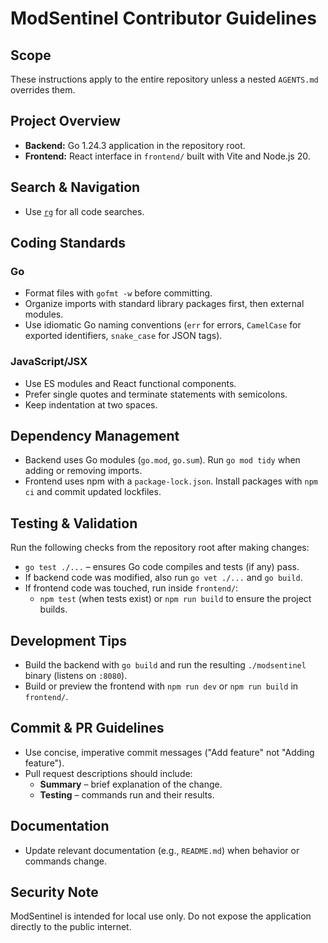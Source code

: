 # ModSentinel Contributor Guidelines

## Scope
These instructions apply to the entire repository unless a nested `AGENTS.md` overrides them.

## Project Overview
- **Backend:** Go 1.24.3 application in the repository root.
- **Frontend:** React interface in `frontend/` built with Vite and Node.js 20.

## Search & Navigation
- Use [`rg`](https://github.com/BurntSushi/ripgrep) for all code searches.

## Coding Standards
### Go
- Format files with `gofmt -w` before committing.
- Organize imports with standard library packages first, then external modules.
- Use idiomatic Go naming conventions (`err` for errors, `CamelCase` for exported identifiers, `snake_case` for JSON tags).

### JavaScript/JSX
- Use ES modules and React functional components.
- Prefer single quotes and terminate statements with semicolons.
- Keep indentation at two spaces.

## Dependency Management
- Backend uses Go modules (`go.mod`, `go.sum`). Run `go mod tidy` when adding or removing imports.
- Frontend uses npm with a `package-lock.json`. Install packages with `npm ci` and commit updated lockfiles.

## Testing & Validation
Run the following checks from the repository root after making changes:
- `go test ./...` – ensures Go code compiles and tests (if any) pass.
- If backend code was modified, also run `go vet ./...` and `go build`.
- If frontend code was touched, run inside `frontend/`:
  - `npm test` (when tests exist) or `npm run build` to ensure the project builds.

## Development Tips
- Build the backend with `go build` and run the resulting `./modsentinel` binary (listens on `:8080`).
- Build or preview the frontend with `npm run dev` or `npm run build` in `frontend/`.

## Commit & PR Guidelines
- Use concise, imperative commit messages ("Add feature" not "Adding feature").
- Pull request descriptions should include:
  - **Summary** – brief explanation of the change.
  - **Testing** – commands run and their results.

## Documentation
- Update relevant documentation (e.g., `README.md`) when behavior or commands change.

## Security Note
ModSentinel is intended for local use only. Do not expose the application directly to the public internet.

